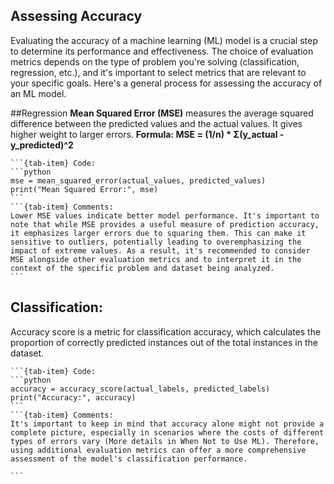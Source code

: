 ## Assessing Accuracy 

Evaluating the accuracy of a machine learning (ML) model is a crucial step to determine its performance and effectiveness. The choice of evaluation metrics depends on the type of problem you're solving (classification, regression, etc.), and it's important to select metrics that are relevant to your specific goals. Here's a general process for assessing the accuracy of an ML model.

##Regression
**Mean Squared Error (MSE)** measures the average squared difference between the predicted values and the actual values. It gives higher weight to larger errors.
**Formula: MSE = (1/n) * Σ(y_actual - y_predicted)^2**
````{tab-set}
```{tab-item} Code:
```python
mse = mean_squared_error(actual_values, predicted_values)
print("Mean Squared Error:", mse)
```
```{tab-item} Comments:
Lower MSE values indicate better model performance. It's important to note that while MSE provides a useful measure of prediction accuracy, it emphasizes larger errors due to squaring them. This can make it sensitive to outliers, potentially leading to overemphasizing the impact of extreme values. As a result, it's recommended to consider MSE alongside other evaluation metrics and to interpret it in the context of the specific problem and dataset being analyzed.
```
````

## Classification:
Accuracy score is a metric for classification accuracy, which calculates the proportion of correctly predicted instances out of the total instances in the dataset.
````{tab-set}
```{tab-item} Code:
```python
accuracy = accuracy_score(actual_labels, predicted_labels)
print("Accuracy:", accuracy)
```
```{tab-item} Comments:
It's important to keep in mind that accuracy alone might not provide a complete picture, especially in scenarios where the costs of different types of errors vary (More details in When Not to Use ML). Therefore, using additional evaluation metrics can offer a more comprehensive assessment of the model's classification performance.

```
````

